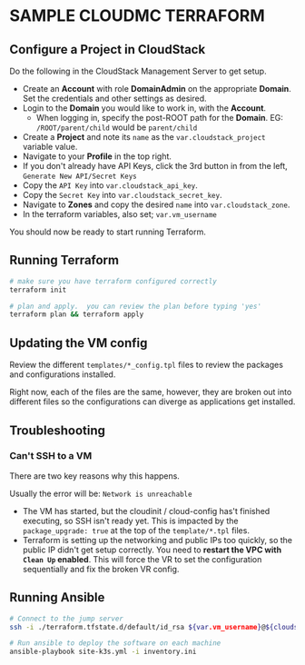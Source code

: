 SAMPLE CLOUDMC TERRAFORM
================

## Configure a Project in CloudStack

Do the following in the CloudStack Management Server to get setup.

- Create an **Account** with role **DomainAdmin** on the appropriate **Domain**. Set the credentials and other settings as desired.
- Login to the **Domain** you would like to work in, with the **Account**.
  - When logging in, specify the post-ROOT path for the **Domain**.  EG: `/ROOT/parent/child` would be `parent/child`
- Create a **Project** and note its `name` as the `var.cloudstack_project` variable value.
- Navigate to your **Profile** in the top right.
- If you don't already have API Keys, click the 3rd button in from the left, `Generate New API/Secret Keys`
- Copy the `API Key` into `var.cloudstack_api_key`.
- Copy the `Secret Key` into `var.cloudstack_secret_key`.
- Navigate to **Zones** and copy the desired `name` into `var.cloudstack_zone`.
- In the terraform variables, also set; `var.vm_username`

You should now be ready to start running Terraform.

## Running Terraform

```bash
# make sure you have terraform configured correctly
terraform init

# plan and apply.  you can review the plan before typing 'yes'
terraform plan && terraform apply
```

## Updating the VM config

Review the different `templates/*_config.tpl` files to review the packages and configurations installed.

Right now, each of the files are the same, however, they are broken out into different files so the configurations can diverge as applications get installed.

## Troubleshooting

### Can't SSH to a VM

There are two key reasons why this happens.

Usually the error will be: `Network is unreachable`

- The VM has started, but the cloudinit / cloud-config has't finished executing, so SSH isn't ready yet.  This is impacted by the `package_upgrade: true` at the top of the `template/*.tpl` files.
- Terraform is setting up the networking and public IPs too quickly, so the public IP didn't get setup correctly.  You need to **restart the VPC with `Clean Up` enabled**.  This will force the VR to set the configuration sequentially and fix the broken VR config.


## Running Ansible


```bash
# Connect to the jump server
ssh -i ./terraform.tfstate.d/default/id_rsa ${var.vm_username}@${cloudstack_ipaddress.jump_public_ip.ip_address}

# Run ansible to deploy the software on each machine
ansible-playbook site-k3s.yml -i inventory.ini 
```